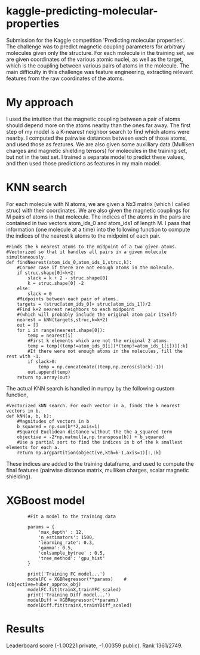 # kaggle-predicting-molecular-properties
Submission for the Kaggle competition 'Predicting molecular properties'. The challenge was to predict magnetic coupling parameters for arbitrary molecules given only the structure. For each molecule in the training set, we are given coordinates of the various atomic nuclei, as well as the target, which is the coupling between various pairs of atoms in the molecule. The main difficulty in this challenge was feature engineering, extracting relevant features from the raw coordinates of the atoms.

# My approach
I used the intuition that the magnetic coupling between a pair of atoms should depend more on the atoms nearby than the ones far away. The first step of my model is a K-nearest neighbor search to find which atoms were nearby. I computed the pairwise distances between each of those atoms, and used those as features. We are also given some auxilliary data (Mulliken charges and magnetic shielding tensors) for molecules in the training set, but not in the test set. I trained a separate model to predict these values, and then used those predictions as features in my main model.

# KNN search
For each molecule with N atoms, we are given a Nx3 matrix (which I called struc) with their coordinates.
We are also given the magnetic couplings for M pairs of atoms in that molecule.
The indices of the atoms in the pairs are contained in two vectors atom_ids_0 and atom_ids1 of length M.
I pass that information (one molecule at a time) into the following function to compute the
indices of the nearest k atoms to the midpoint of each pair.

```
#Finds the k nearest atoms to the midpoint of a two given atoms.
#Vectorized so that it handles all pairs in a given molecule simultaneously.
def findNearest(atom_ids_0,atom_ids_1,struc,k):
    #Corner case if there are not enough atoms in the molecule.
    if struc.shape[0]<k+2:
        slack = k + 2 - struc.shape[0]
        k = struc.shape[0] -2
    else:
        slack = 0
    #Midpoints between each pair of atoms.
    targets = (struc[atom_ids_0]+ struc[atom_ids_1])/2
    #Find k+2 nearest neighbors to each midpoint
    #(which will probably include the original atom pair itself)
    nearest = kNN(targets,struc,k=k+2)
    out = []
    for i in range(nearest.shape[0]):
        temp = nearest[i]
        #First k elements which are not the original 2 atoms.
        temp = temp[(temp!=atom_ids_0[i])*(temp!=atom_ids_1[i])][:k]
        #If there were not enough atoms in the molecules, fill the rest with -1.
        if slack>0:
            temp = np.concatenate((temp,np.zeros(slack)-1))
        out.append(temp)
    return np.array(out)
```
The actual KNN search is handled in numpy by the following custom function,
```
#Vectorized kNN search. For each vector in a, finds the k nearest vectors in b.
def kNN(a, b, k):
    #Magnitudes of vectors in b
    b_squared = np.sum(b**2,axis=1)
    #Squared Euclidean distance without the the a_squared term
    objective = -2*np.matmul(a,np.transpose(b)) + b_squared
    #Use a partial sort to find the indices in b of the k smallest elements for each a.
    return np.argpartition(objective,kth=k-1,axis=1)[:,:k]
```
These indices are added to the training dataframe, and used to compute the final features (pairwise
distance matrix, mulliken charges, scalar magnetic shielding).


# XGBoost model


```
        #Fit a model to the training data
        
        params = {
            'max_depth' : 12,
            'n_estimators': 1500,
            'learning_rate': 0.3,
            'gamma': 0.5,
            'colsample_bytree' : 0.5,
            'tree_method': 'gpu_hist'
        }
        
        print('Training FC model...')
        modelFC = XGBRegressor(**params)    #(objective=huber_approx_obj)
        modelFC.fit(trainX,trainYFC_scaled)
        print('Training Diff model...')
        modelDiff = XGBRegressor(**params)
        modelDiff.fit(trainX,trainYDiff_scaled)
```

# Results
Leaderboard score (-1.00221 private, -1.00359 public). Rank 1361/2749.
